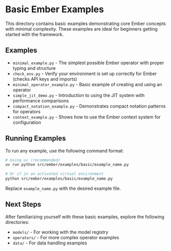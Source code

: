 # Basic Ember Examples

This directory contains basic examples demonstrating core Ember concepts with minimal complexity. These examples are ideal for beginners getting started with the framework.

## Examples

- `minimal_example.py` - The simplest possible Ember operator with proper typing and structure
- `check_env.py` - Verify your environment is set up correctly for Ember (checks API keys and imports)
- `minimal_operator_example.py` - Basic example of creating and using an operator
- `simple_jit_demo.py` - Introduction to using the JIT system with performance comparisons
- `compact_notation_example.py` - Demonstrates compact notation patterns for operators
- `context_example.py` - Shows how to use the Ember context system for configuration

## Running Examples

To run any example, use the following command format:

```bash
# Using uv (recommended)
uv run python src/ember/examples/basic/example_name.py

# Or if in an activated virtual environment
python src/ember/examples/basic/example_name.py
```

Replace `example_name.py` with the desired example file.

## Next Steps

After familiarizing yourself with these basic examples, explore the following directories:

- `models/` - For working with the model registry
- `operators/` - For more complex operator examples
- `data/` - For data handling examples
